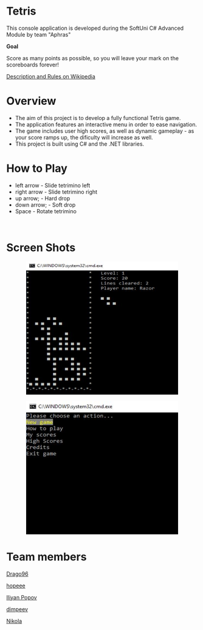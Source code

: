 Tetris
======
<p>This console application is developed during the SoftUni C# Advanced Module by team "Aphras"</p>
<p><strong>Goal</strong></p>
<p>Score as many points as possible, so you will leave your mark on the scoreboards forever!</p>
<p><a href="https://en.wikipedia.org/wiki/Tetris">Description and Rules on Wikipedia</a></p>

Overview
======

<ul>
<li>The aim of this project is to develop a fully functional Tetris game.</li>
<li>The application features an interactive menu in order to ease navigation.</li>
<li>The game includes user high scores, as well as dynamic gameplay - as your score ramps up, the dificulty will increase as well.</li>
<li>This project is built using C# and the .NET libraries.</li>
</ul>

How to Play
======

<ul>
<li>left arrow - Slide tetrimino left</li>
<li>right arrow - Slide tetrimino right</li>
<li>up arrow; - Hard drop</li>
<li>down arrow; - Soft drop</li>
<li>Space - Rotate tetrimino</li>
</ul>
<p>&nbsp;</p>

Screen Shots
======

<p align="center"><img src="https://github.com/Drago96/tetris-console-application/blob/master/TetrisConsoleApplication/Screenshots/0TetrisGame.JPG" width="400" height="350"></p>
<p align="center"><img src="https://github.com/Drago96/tetris-console-application/blob/master/TetrisConsoleApplication/Screenshots/1TetrisMenu.JPG" width="400" height="350"></p>

Team members
======

<p><a href="https://github.com/Drago96">Drago96</a></p>
<p><a href="https://github.com/hopeee">hopeee</a></p>
<p><a href="https://github.com/IliyanPopov">Iliyan Popov</a></p>
<p><a href="https://github.com/dimpeev">dimpeev</a></p>
<p><a href="https://en.wikipedia.org/wiki/Tetris">Nikola</a></p>



